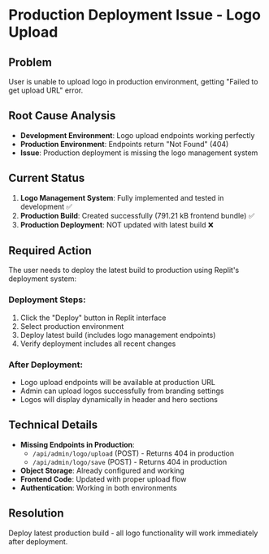 # Production Deployment Issue - Logo Upload

## Problem
User is unable to upload logo in production environment, getting "Failed to get upload URL" error.

## Root Cause Analysis
- **Development Environment**: Logo upload endpoints working perfectly
- **Production Environment**: Endpoints return "Not Found" (404)
- **Issue**: Production deployment is missing the logo management system

## Current Status
1. **Logo Management System**: Fully implemented and tested in development ✅
2. **Production Build**: Created successfully (791.21 kB frontend bundle) ✅  
3. **Production Deployment**: NOT updated with latest build ❌

## Required Action
The user needs to deploy the latest build to production using Replit's deployment system:

### Deployment Steps:
1. Click the "Deploy" button in Replit interface
2. Select production environment
3. Deploy latest build (includes logo management endpoints)
4. Verify deployment includes all recent changes

### After Deployment:
- Logo upload endpoints will be available at production URL
- Admin can upload logos successfully from branding settings
- Logos will display dynamically in header and hero sections

## Technical Details
- **Missing Endpoints in Production**:
  - `/api/admin/logo/upload` (POST) - Returns 404 in production
  - `/api/admin/logo/save` (POST) - Returns 404 in production
- **Object Storage**: Already configured and working
- **Frontend Code**: Updated with proper upload flow
- **Authentication**: Working in both environments

## Resolution
Deploy latest production build - all logo functionality will work immediately after deployment.